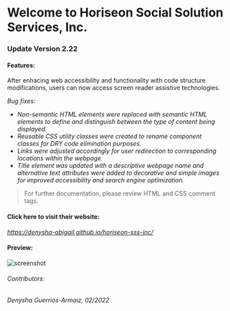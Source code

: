 # Welcome to Horiseon Social Solution Services, Inc.

### Update Version 2.22

#### Features:

After enhacing web accessibility and functionality with code structure modifications, users can now access screen reader assistive technologies.

*Bug fixes:* 

- *Non-semantic HTML elements were replaced with semantic HTML elements to define and distinguish between the type of content being displayed.*
- *Reusable CSS utility classes were created to rename component classes for DRY code elimination purposes.*
- *Links were adjusted accordingly for user redirection to corresponding locations within the webpage.*
- *Title element was updated with a descriptive webpage name and alternative text attributes were added to decorative and simple images for improved accessibility and search engine optimization.*

> For further documentation, please review HTML and CSS comment tags.

#### Click here to visit their website:
*https://denysha-abigail.github.io/horiseon-sss-inc/*

#### Preview:
![screenshot](/assets/images/horiseon-inc-page-demo.png)

###### Contributors:
###### *Denysha Guerrios-Armaiz, 02/2022*
